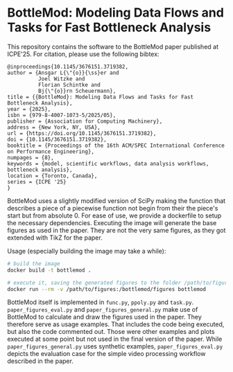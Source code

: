 # BottleMod: Modeling Data Flows and Tasks for Fast Bottleneck Analysis

This repository contains the software to the BottleMod paper published at ICPE'25. For citation, please use the following bibtex:

```
@inproceedings{10.1145/3676151.3719382,
author = {Ansgar L{\"{o}}{\ss}er and
          Joel Witzke and
          Florian Schintke and
          Bj{\"{o}}rn Scheuermann},
title = {{BottleMod}: Modeling Data Flows and Tasks for Fast Bottleneck Analysis},
year = {2025},
isbn = {979-8-4007-1073-5/2025/05},
publisher = {Association for Computing Machinery},
address = {New York, NY, USA},
url = {https://doi.org/10.1145/3676151.3719382},
doi = {10.1145/3676151.3719382},
booktitle = {Proceedings of the 16th ACM/SPEC International Conference on Performance Engineering},
numpages = {8},
keywords = {model, scientific workflows, data analysis workflows, bottleneck analysis},
location = {Toronto, Canada},
series = {ICPE '25}
}
```

BottleMod uses a slightly modified version of SciPy making the function that describes a piece of a piecewise function not begin from their the piece's start but from absolute 0. For ease of use, we provide a dockerfile to setup the necessary dependencies.
Executing the image will generate the base figures as used in the paper. They are not the very same figures, as they got extended with TikZ for the paper.

Usage (especially building the image may take a while):

```bash
# build the image
docker build -t bottlemod .

# execute it, saving the generated figures to the folder /path/to/figures
docker run --rm -v /path/to/figures:/bottlemod/figures bottlemod
```

BottleMod itself is implemented in `func.py`, `ppoly.py` and `task.py`.
`paper_figures_eval.py` and `paper_figures_general.py` make use of BottleMod to calculate and draw the figures used in the paper. They therefore serve as usage examples. That includes the code being executed, but also the code commented out. Those were other examples and plots executed at some point but not used in the final version of the paper.
While `paper_figures_general.py` uses synthetic examples, `paper_figures_eval.py` depicts the evaluation case for the simple video processing workflow described in the paper.
